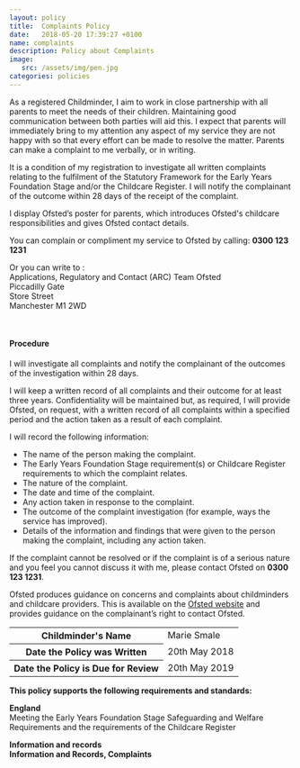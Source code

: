 ```yaml
---
layout: policy
title:  Complaints Policy
date:   2018-05-20 17:39:27 +0100
name: complaints
description: Policy about Complaints
image:
   src: /assets/img/pen.jpg
categories: policies
---
```


As a registered Childminder, I aim to work in close partnership with all parents to meet the needs of their children. Maintaining good communication between both parties will aid this. I expect that parents will immediately bring to my attention any aspect of my service they are not happy with so that every effort can be made to resolve the matter. Parents can make a complaint to me verbally, or in writing.

It is a condition of my registration to investigate all written complaints relating to the fulfilment of the Statutory Framework for the Early Years Foundation Stage and/or the Childcare Register. I will notify the complainant of the outcome within 28 days of the receipt of the complaint.

I display Ofsted’s poster for parents, which introduces Ofsted's childcare responsibilities and gives Ofsted contact details.

You can complain or compliment my service to Ofsted by calling: **0300 123 1231**

Or you can write to :  
  Applications, Regulatory and Contact (ARC) Team Ofsted  
  Piccadilly Gate  
  Store Street  
  Manchester M1 2WD  

<br>

#### Procedure

I will investigate all complaints and notify the complainant of the outcomes of the investigation within 28 days.

I will keep a written record of all complaints and their outcome for at least three years. Confidentiality will be maintained but, as required, I will provide Ofsted, on request, with a written record of all complaints within a specified period and the action taken as a result of each complaint.

I will record the following information:
+ The name of the person making the complaint.
+ The Early Years Foundation Stage requirement(s) or Childcare Register
requirements to which the complaint relates.
+ The nature of the complaint.
+ The date and time of the complaint.
+ Any action taken in response to the complaint.
+ The outcome of the complaint investigation (for example, ways the service has
improved).
+ Details of the information and findings that were given to the person making the
complaint, including any action taken.

If the complaint cannot be resolved or if the complaint is of a serious nature and you feel you cannot discuss it with me, please contact Ofsted on **0300 123 1231**.

Ofsted produces guidance on concerns and complaints about childminders and childcare providers. This is available on the [Ofsted website](https://www.gov.uk/government/organisations/ofsted) and provides guidance on the complainant’s right to contact Ofsted.

<table class="table table-bordered mt-5 mb-5">
  <tbody>
    <tr>
      <th scope="row">Childminder's Name </th>
      <td>Marie Smale</td>
    </tr>
    <tr>
      <th scope="row">Date the Policy was Written</th>
      <td>20th May 2018</td>
    </tr>
    <tr>
      <th scope="row">Date the Policy is Due for Review</th>
      <td>20th May 2019</td>
    </tr>
  </tbody>
</table>

**This policy supports the following requirements and standards:**

**England**  
   Meeting the Early Years Foundation Stage Safeguarding and Welfare Requirements and the requirements of the Childcare Register  

**Information and records**  
  **Information and Records, Complaints**  

